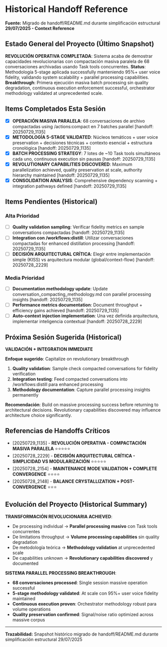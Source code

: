 # Historical Handoff Reference

**Fuente:** Migrado de handoff/README.md durante simplificación estructural
**29/07/2025 - Context Reference**

## Estado General del Proyecto (Último Snapshot)

**REVOLUCIÓN OPERATIVA COMPLETADA**: Sistema acaba de demostrar capacidades revolucionarias con compactación masiva paralela de 68 conversaciones archivadas usando Task tools concurrentes. **Status**: Methodología 5-stage aplicada successfully manteniendo 95%+ user voice fidelity, validando system scalability + parallel processing capabilities. **Breakthrough**: Primera ejecución masiva batch processing sin quality degradation, continuous execution enforcement successful, orchestrator methodology validated at unprecedented scale.

## Items Completados Esta Sesión

- [x] **OPERACIÓN MASIVA PARALELA**: 68 conversaciones de archivo compactadas using /actions:compact en 7 batches parallel [handoff: 20250729_1135]
- [x] **METODOLOGÍA 5-STAGE VALIDATED**: Núcleos temáticos + user voice preservation + decisiones técnicas + contexto esencial + estructura cronológica [handoff: 20250729_1135]
- [x] **BATCH PROCESSING STRATEGY**: 7 lotes de ~10 Task tools simultáneos cada uno, continuous execution sin pausas [handoff: 20250729_1135]
- [x] **REVOLUTIONARY CAPABILITIES DISCOVERED**: Maximum parallelization achieved, quality preservation at scale, authority hierarchy maintained [handoff: 20250729_1135]
- [x] **CONSOLIDATION ANALYSIS**: Comprehensive dependency scanning + integration pathways defined [handoff: 20250729_1135]

## Items Pendientes (Historical)

### Alta Prioridad
- [ ] **Quality validation sampling**: Verificar fidelity metrics en sample conversations compactadas [handoff: 20250729_1135]
- [ ] **Integration con /workflows:distill**: Utilizar conversaciones compactadas for enhanced distillation processing [handoff: 20250729_1135]
- [ ] **DECISIÓN ARQUITECTURAL CRÍTICA**: Elegir entre implementación simple (KISS) vs arquitectura modular (global/context-flow) [handoff: 20250728_2229]

### Media Prioridad
- [ ] **Documentation methodology update**: Update conversation_compacting_methodology.md con parallel processing insights [handoff: 20250729_1135]
- [ ] **Performance metrics documentation**: Document throughput + efficiency gains achieved [handoff: 20250729_1135]
- [ ] **Auto-context injection implementation**: Una vez definida arquitectura, implementar inteligencia contextual [handoff: 20250728_2229]

## Próxima Sesión Sugerida (Historical)

**VALIDACIÓN + INTEGRATION IMMEDIATE**

**Enfoque sugerido**: Capitalize on revolutionary breakthrough
1. **Quality validation**: Sample check compacted conversations for fidelity verification
2. **Integration testing**: Feed compacted conversations into /workflows:distill para enhanced processing
3. **Methodology documentation**: Capture parallel processing insights permanently

**Recomendación**: Build on massive processing success before returning to architectural decisions. Revolutionary capabilities discovered may influence architecture choice significantly.

## Referencias de Handoffs Críticos

- [20250729_1135] - **REVOLUCIÓN OPERATIVA - COMPACTACIÓN MASIVA PARALELA** ⭐⭐⭐⭐⭐
- [20250728_2229] - **DECISIÓN ARQUITECTURAL CRÍTICA - SIMPLICIDAD VS MODULARIZACIÓN** ⭐⭐⭐⭐⭐
- [20250728_2154] - **MAINTENANCE MODE VALIDATION + COMPLETE CONVERGENCE** ⭐⭐⭐⭐
- [20250728_2148] - **BALANCE CRYSTALLIZATION + POST-CONVERGENCE** ⭐⭐⭐

## Evolución del Proyecto (Historical Summary)

**TRANSFORMACIÓN REVOLUCIONARIA ACHIEVED**:
- De processing individual → **Parallel processing masivo** con Task tools concurrentes
- De limitations throughput → **Volume processing capabilities** sin quality degradation
- De metodología teórica → **Methodology validation** at unprecedented scale
- De capabilities unknown → **Revolutionary capabilities discovered** y documented

**SISTEMA PARALLEL PROCESSING BREAKTHROUGH**:
- **68 conversaciones processed**: Single session massive operation successful
- **5-stage methodology validated**: At scale con 95%+ user voice fidelity maintained
- **Continuous execution proven**: Orchestrator methodology robust para volume operations
- **Quality preservation confirmed**: Signal/noise ratio optimized across massive corpus

---
**Trazabilidad:** Snapshot histórico migrado de handoff/README.md durante simplificación estructural 29/07/2025